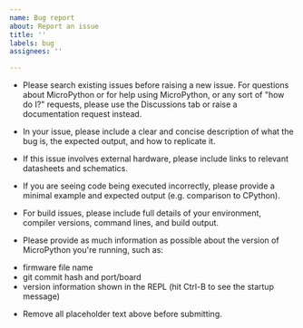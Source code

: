 ```yaml
---
name: Bug report
about: Report an issue
title: ''
labels: bug
assignees: ''

---
```


* Please search existing issues before raising a new issue. For questions about MicroPython or for help using MicroPython, or any sort of "how do I?" requests, please use the Discussions tab or raise a documentation request instead.

* In your issue, please include a clear and concise description of what the bug is, the expected output, and how to replicate it.

* If this issue involves external hardware, please include links to relevant datasheets and schematics.

* If you are seeing code being executed incorrectly, please provide a minimal example and expected output (e.g. comparison to CPython).

* For build issues, please include full details of your environment, compiler versions, command lines, and build output.

* Please provide as much information as possible about the version of MicroPython you're running, such as:
 - firmware file name
 - git commit hash and port/board
 - version information shown in the REPL (hit Ctrl-B to see the startup message)

* Remove all placeholder text above before submitting.
